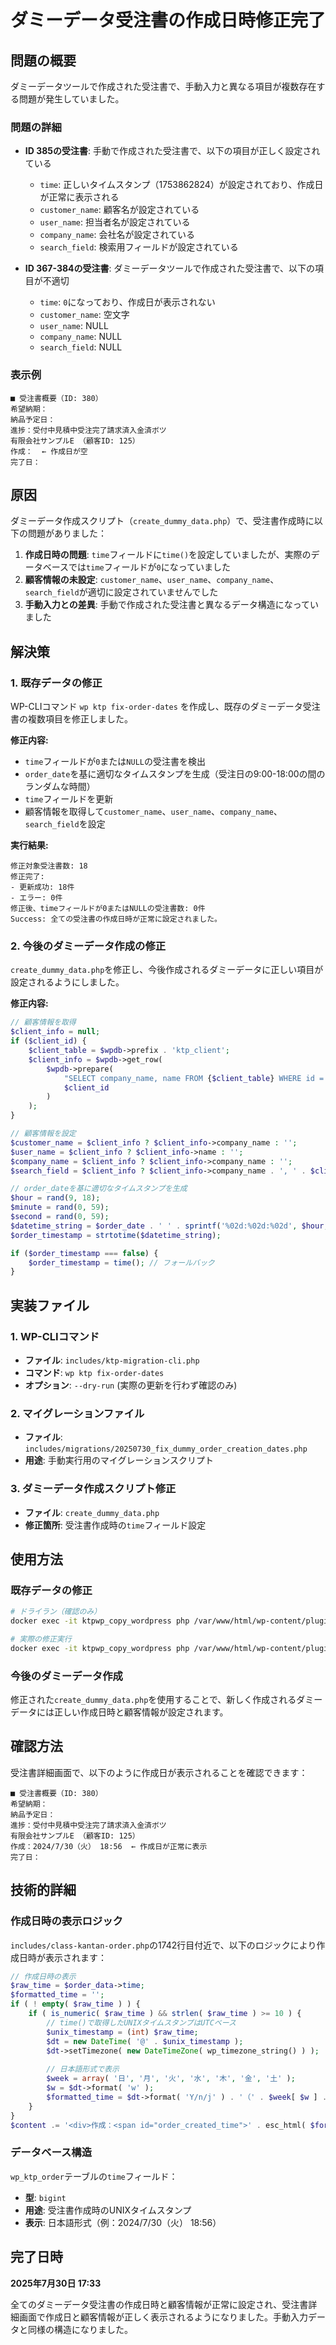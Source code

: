 # ダミーデータ受注書の作成日時修正完了

## 問題の概要

ダミーデータツールで作成された受注書で、手動入力と異なる項目が複数存在する問題が発生していました。

### 問題の詳細
- **ID 385の受注書**: 手動で作成された受注書で、以下の項目が正しく設定されている
  - `time`: 正しいタイムスタンプ（1753862824）が設定されており、作成日が正常に表示される
  - `customer_name`: 顧客名が設定されている
  - `user_name`: 担当者名が設定されている
  - `company_name`: 会社名が設定されている
  - `search_field`: 検索用フィールドが設定されている

- **ID 367-384の受注書**: ダミーデータツールで作成された受注書で、以下の項目が不適切
  - `time`: `0`になっており、作成日が表示されない
  - `customer_name`: 空文字
  - `user_name`: NULL
  - `company_name`: NULL
  - `search_field`: NULL

### 表示例
```
■ 受注書概要（ID: 380）
希望納期：
納品予定日：
進捗：受付中見積中受注完了請求済入金済ボツ
有限会社サンプルE （顧客ID: 125）
作成：  ← 作成日が空
完了日：
```

## 原因

ダミーデータ作成スクリプト（`create_dummy_data.php`）で、受注書作成時に以下の問題がありました：

1. **作成日時の問題**: `time`フィールドに`time()`を設定していましたが、実際のデータベースでは`time`フィールドが`0`になっていました
2. **顧客情報の未設定**: `customer_name`、`user_name`、`company_name`、`search_field`が適切に設定されていませんでした
3. **手動入力との差異**: 手動で作成された受注書と異なるデータ構造になっていました

## 解決策

### 1. 既存データの修正

WP-CLIコマンド `wp ktp fix-order-dates` を作成し、既存のダミーデータ受注書の複数項目を修正しました。

**修正内容:**
- `time`フィールドが`0`または`NULL`の受注書を検出
- `order_date`を基に適切なタイムスタンプを生成（受注日の9:00-18:00の間のランダムな時間）
- `time`フィールドを更新
- 顧客情報を取得して`customer_name`、`user_name`、`company_name`、`search_field`を設定

**実行結果:**
```
修正対象受注書数: 18
修正完了:
- 更新成功: 18件
- エラー: 0件
修正後、timeフィールドが0またはNULLの受注書数: 0件
Success: 全ての受注書の作成日時が正常に設定されました。
```

### 2. 今後のダミーデータ作成の修正

`create_dummy_data.php`を修正し、今後作成されるダミーデータに正しい項目が設定されるようにしました。

**修正内容:**
```php
// 顧客情報を取得
$client_info = null;
if ($client_id) {
    $client_table = $wpdb->prefix . 'ktp_client';
    $client_info = $wpdb->get_row(
        $wpdb->prepare(
            "SELECT company_name, name FROM {$client_table} WHERE id = %d",
            $client_id
        )
    );
}

// 顧客情報を設定
$customer_name = $client_info ? $client_info->company_name : '';
$user_name = $client_info ? $client_info->name : '';
$company_name = $client_info ? $client_info->company_name : '';
$search_field = $client_info ? $client_info->company_name . ', ' . $client_info->name : '';

// order_dateを基に適切なタイムスタンプを生成
$hour = rand(9, 18);
$minute = rand(0, 59);
$second = rand(0, 59);
$datetime_string = $order_date . ' ' . sprintf('%02d:%02d:%02d', $hour, $minute, $second);
$order_timestamp = strtotime($datetime_string);

if ($order_timestamp === false) {
    $order_timestamp = time(); // フォールバック
}
```

## 実装ファイル

### 1. WP-CLIコマンド
- **ファイル**: `includes/ktp-migration-cli.php`
- **コマンド**: `wp ktp fix-order-dates`
- **オプション**: `--dry-run` (実際の更新を行わず確認のみ)

### 2. マイグレーションファイル
- **ファイル**: `includes/migrations/20250730_fix_dummy_order_creation_dates.php`
- **用途**: 手動実行用のマイグレーションスクリプト

### 3. ダミーデータ作成スクリプト修正
- **ファイル**: `create_dummy_data.php`
- **修正箇所**: 受注書作成時の`time`フィールド設定

## 使用方法

### 既存データの修正
```bash
# ドライラン（確認のみ）
docker exec -it ktpwp_copy_wordpress php /var/www/html/wp-content/plugins/KantanPro/wp-cli.phar ktp fix-order-dates --dry-run --allow-root

# 実際の修正実行
docker exec -it ktpwp_copy_wordpress php /var/www/html/wp-content/plugins/KantanPro/wp-cli.phar ktp fix-order-dates --allow-root
```

### 今後のダミーデータ作成
修正された`create_dummy_data.php`を使用することで、新しく作成されるダミーデータには正しい作成日時と顧客情報が設定されます。

## 確認方法

受注書詳細画面で、以下のように作成日が表示されることを確認できます：

```
■ 受注書概要（ID: 380）
希望納期：
納品予定日：
進捗：受付中見積中受注完了請求済入金済ボツ
有限会社サンプルE （顧客ID: 125）
作成：2024/7/30（火） 18:56  ← 作成日が正常に表示
完了日：
```

## 技術的詳細

### 作成日時の表示ロジック
`includes/class-kantan-order.php`の1742行目付近で、以下のロジックにより作成日時が表示されます：

```php
// 作成日時の表示
$raw_time = $order_data->time;
$formatted_time = '';
if ( ! empty( $raw_time ) ) {
    if ( is_numeric( $raw_time ) && strlen( $raw_time ) >= 10 ) {
        // time()で取得したUNIXタイムスタンプはUTCベース
        $unix_timestamp = (int) $raw_time;
        $dt = new DateTime( '@' . $unix_timestamp );
        $dt->setTimezone( new DateTimeZone( wp_timezone_string() ) );
        
        // 日本語形式で表示
        $week = array( '日', '月', '火', '水', '木', '金', '土' );
        $w = $dt->format( 'w' );
        $formatted_time = $dt->format( 'Y/n/j' ) . '（' . $week[ $w ] . '）' . $dt->format( ' H:i' );
    }
}
$content .= '<div>作成：<span id="order_created_time">' . esc_html( $formatted_time ) . '</span></div>';
```

### データベース構造
`wp_ktp_order`テーブルの`time`フィールド：
- **型**: `bigint`
- **用途**: 受注書作成時のUNIXタイムスタンプ
- **表示**: 日本語形式（例：2024/7/30（火） 18:56）

## 完了日時

**2025年7月30日 17:33**

全てのダミーデータ受注書の作成日時と顧客情報が正常に設定され、受注書詳細画面で作成日と顧客情報が正しく表示されるようになりました。手動入力データと同様の構造になりました。 